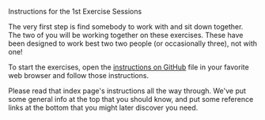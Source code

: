 Instructions for the 1st Exercise Sessions

The very first step is find somebody to work with and sit down together. The two of you will be working together on these exercises.  These have been designed to work best two two people (or occasionally three), not with one!

To start the exercises, open the [instructions on GitHub](https://github.com/bobjacobsen/csc-exercises/blob/master/CSC/index.md) file in your favorite web browser and follow those instructions.

Please read that index page's instructions all the way through.  We've put some general info at the top that you should know, and put some reference links at the bottom that you might later discover you need.
